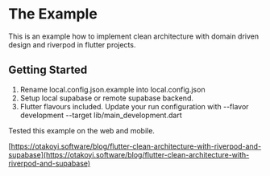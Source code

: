 # The Example

This is an example how to implement clean architecture with domain driven design and riverpod in flutter projects. 

## Getting Started

1. Rename local.config.json.example into local.config.json
2. Setup local supabase or remote supabase backend. 
3. Flutter flavours included. Update your run configuration with --flavor development --target lib/main_development.dart

 Tested this example on the web and mobile. 

[https://otakoyi.software/blog/flutter-clean-architecture-with-riverpod-and-supabase](https://otakoyi.software/blog/flutter-clean-architecture-with-riverpod-and-supabase)
